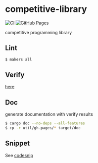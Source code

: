 # competitive-library

[![CI](https://github.com/to-omer/competitive-library/actions/workflows/ci.yml/badge.svg)](https://github.com/to-omer/competitive-library/actions/workflows/ci.yml)
[![GitHub Pages](https://img.shields.io/static/v1?label=GitHub+Pages&message=+&color=brightgreen&logo=github)](https://to-omer.github.io/competitive-library/)

competitive programming library

## Lint
```sh
$ makers all
```

## Verify
[here](crates/tools/verify/README.md)

## Doc
generate documentation with verify results
```sh
$ cargo doc --no-deps --all-features
$ cp -r util/gh-pages/* target/doc
```

## Snippet
See [codesnip](https://github.com/to-omer/codesnip)
